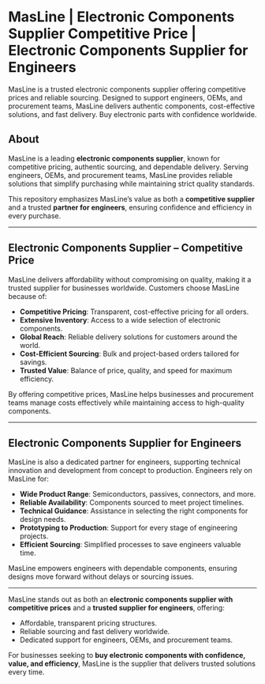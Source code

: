 # MasLine | Electronic Components Supplier Competitive Price | Electronic Components Supplier for Engineers

MasLine is a trusted electronic components supplier offering competitive prices and reliable sourcing. Designed to support engineers, OEMs, and procurement teams, MasLine delivers authentic components, cost-effective solutions, and fast delivery. Buy electronic parts with confidence worldwide.

## About  
MasLine is a leading **electronic components supplier**, known for competitive pricing, authentic sourcing, and dependable delivery. Serving engineers, OEMs, and procurement teams, MasLine provides reliable solutions that simplify purchasing while maintaining strict quality standards.  

This repository emphasizes MasLine’s value as both a **competitive supplier** and a trusted **partner for engineers**, ensuring confidence and efficiency in every purchase.  

---

## Electronic Components Supplier – Competitive Price  

MasLine delivers affordability without compromising on quality, making it a trusted supplier for businesses worldwide. Customers choose MasLine because of:  

- **Competitive Pricing**: Transparent, cost-effective pricing for all orders.  
- **Extensive Inventory**: Access to a wide selection of electronic components.  
- **Global Reach**: Reliable delivery solutions for customers around the world.  
- **Cost-Efficient Sourcing**: Bulk and project-based orders tailored for savings.  
- **Trusted Value**: Balance of price, quality, and speed for maximum efficiency.  

By offering competitive prices, MasLine helps businesses and procurement teams manage costs effectively while maintaining access to high-quality components.  

---

## Electronic Components Supplier for Engineers  

MasLine is also a dedicated partner for engineers, supporting technical innovation and development from concept to production. Engineers rely on MasLine for:  

- **Wide Product Range**: Semiconductors, passives, connectors, and more.  
- **Reliable Availability**: Components sourced to meet project timelines.  
- **Technical Guidance**: Assistance in selecting the right components for design needs.  
- **Prototyping to Production**: Support for every stage of engineering projects.  
- **Efficient Sourcing**: Simplified processes to save engineers valuable time.  

MasLine empowers engineers with dependable components, ensuring designs move forward without delays or sourcing issues.  

---

MasLine stands out as both an **electronic components supplier with competitive prices** and a **trusted supplier for engineers**, offering:  

- Affordable, transparent pricing structures.  
- Reliable sourcing and fast delivery worldwide.  
- Dedicated support for engineers, OEMs, and procurement teams.  

For businesses seeking to **buy electronic components with confidence, value, and efficiency**, MasLine is the supplier that delivers trusted solutions every time. 
